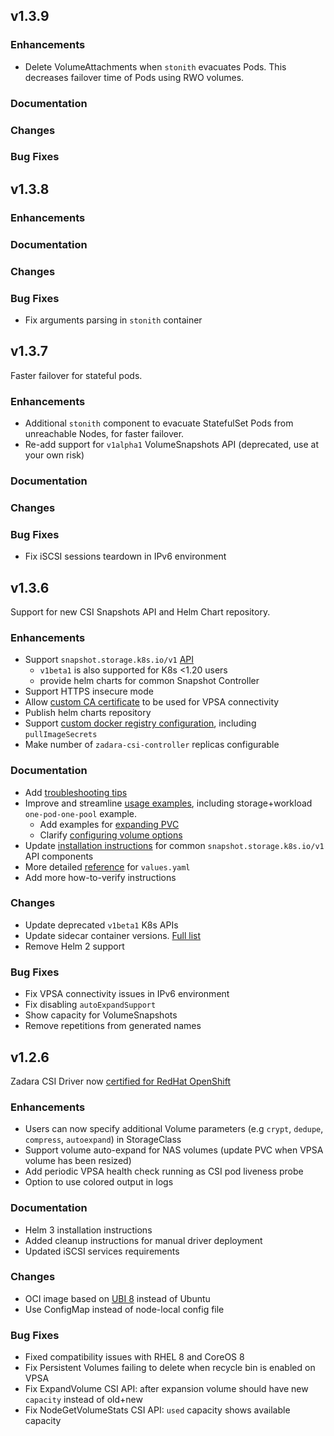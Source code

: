 ## v1.3.9

### Enhancements
- Delete VolumeAttachments when `stonith` evacuates Pods.
  This decreases failover time of Pods using RWO volumes.

### Documentation

### Changes

### Bug Fixes

## v1.3.8

### Enhancements

### Documentation

### Changes

### Bug Fixes
- Fix arguments parsing in `stonith` container

## v1.3.7

Faster failover for stateful pods.

### Enhancements
- Additional `stonith` component to evacuate StatefulSet Pods from unreachable Nodes, for faster failover.
- Re-add support for `v1alpha1` VolumeSnapshots API (deprecated, use at your own risk)

### Documentation

### Changes

### Bug Fixes
- Fix iSCSI sessions teardown in IPv6 environment

## v1.3.6

Support for new CSI Snapshots API and Helm Chart repository.

### Enhancements
- Support `snapshot.storage.k8s.io/v1` [API](https://kubernetes.io/blog/2020/12/10/kubernetes-1.20-volume-snapshot-moves-to-ga/)
  - `v1beta1` is also supported for K8s <1.20 users
  - provide helm charts for common Snapshot Controller
- Support HTTPS insecure mode
- Allow [custom CA certificate](https://github.com/zadarastorage/zadara-csi/blob/release/docs/deploy-helm.md#adding-trusted-certificates) to be used for VPSA connectivity
- Publish helm charts repository
- Support [custom docker registry configuration](https://github.com/zadarastorage/zadara-csi/blob/release/docs/local-registry.md), including `pullImageSecrets`
- Make number of `zadara-csi-controller` replicas configurable

### Documentation
- Add [troubleshooting tips](https://github.com/zadarastorage/zadara-csi/blob/release/docs/troubleshooting.md)
- Improve and streamline [usage examples](https://github.com/zadarastorage/zadara-csi/blob/release/docs/examples.md), including storage+workload `one-pod-one-pool` example.
  - Add examples for [expanding PVC](https://github.com/zadarastorage/zadara-csi/blob/release/docs/examples.md#resize-persistent-volume-claim)
  - Clarify [configuring volume options](https://github.com/zadarastorage/zadara-csi/blob/release/docs/examples.md#configuring-volume-options)
- Update [installation instructions](https://github.com/zadarastorage/zadara-csi#snapshot-controller) for common `snapshot.storage.k8s.io/v1` API components
- More detailed [reference](https://github.com/zadarastorage/zadara-csi/blob/release/docs/deploy-helm.md#values-explained) for `values.yaml`
- Add more how-to-verify instructions

### Changes
- Update deprecated `v1beta1` K8s APIs
- Update sidecar container versions. [Full list](https://github.com/zadarastorage/zadara-csi/blob/release/helm/zadara-csi/values.yaml#L5)
- Remove Helm 2 support

### Bug Fixes
- Fix VPSA connectivity issues in IPv6 environment
- Fix  disabling `autoExpandSupport`
- Show capacity for VolumeSnapshots
- Remove repetitions from generated names

## v1.2.6

Zadara CSI Driver now [certified for RedHat OpenShift](https://catalog.redhat.com/software/containers/zadara/csi/5f0ef39369aea31642b7b0af)

### Enhancements
- Users can now specify additional Volume parameters (e.g `crypt`, `dedupe`, `compress`, `autoexpand`) in StorageClass
- Support volume auto-expand for NAS volumes (update PVC when VPSA volume has been resized)
- Add periodic VPSA health check running as CSI pod liveness probe
- Option to use colored output in logs

### Documentation
- Helm 3 installation instructions
- Added cleanup instructions for manual driver deployment
- Updated iSCSI services requirements

### Changes
- OCI image based on [UBI 8](https://www.redhat.com/en/blog/introducing-red-hat-universal-base-image) instead of Ubuntu
- Use ConfigMap instead of node-local config file

### Bug Fixes
- Fixed compatibility issues with RHEL 8 and CoreOS 8
- Fix Persistent Volumes failing to delete when recycle bin is enabled on VPSA
- Fix ExpandVolume CSI API: after expansion volume should have new `capacity` instead of old+new
- Fix NodeGetVolumeStats CSI API: `used` capacity shows available capacity
